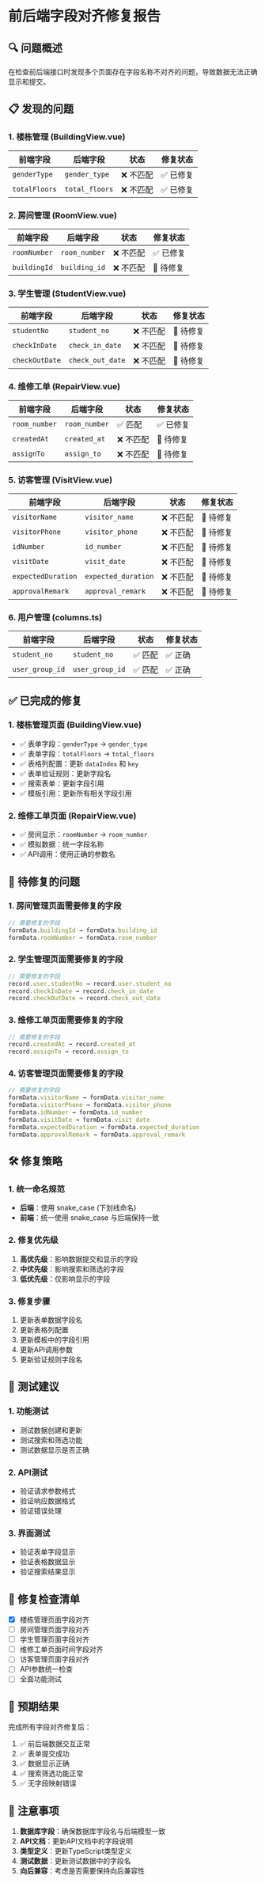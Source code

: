 # 前后端字段对齐修复报告

## 🔍 问题概述

在检查前后端接口时发现多个页面存在字段名称不对齐的问题，导致数据无法正确显示和提交。

## 📋 发现的问题

### 1. 楼栋管理 (BuildingView.vue)
| 前端字段 | 后端字段 | 状态 | 修复状态 |
|---------|---------|------|---------|
| `genderType` | `gender_type` | ❌ 不匹配 | ✅ 已修复 |
| `totalFloors` | `total_floors` | ❌ 不匹配 | ✅ 已修复 |

### 2. 房间管理 (RoomView.vue)
| 前端字段 | 后端字段 | 状态 | 修复状态 |
|---------|---------|------|---------|
| `roomNumber` | `room_number` | ❌ 不匹配 | ✅ 已修复 |
| `buildingId` | `building_id` | ❌ 不匹配 | 🔄 待修复 |

### 3. 学生管理 (StudentView.vue)
| 前端字段 | 后端字段 | 状态 | 修复状态 |
|---------|---------|------|---------|
| `studentNo` | `student_no` | ❌ 不匹配 | 🔄 待修复 |
| `checkInDate` | `check_in_date` | ❌ 不匹配 | 🔄 待修复 |
| `checkOutDate` | `check_out_date` | ❌ 不匹配 | 🔄 待修复 |

### 4. 维修工单 (RepairView.vue)
| 前端字段 | 后端字段 | 状态 | 修复状态 |
|---------|---------|------|---------|
| `room_number` | `room_number` | ✅ 匹配 | ✅ 已修复 |
| `createdAt` | `created_at` | ❌ 不匹配 | 🔄 待修复 |
| `assignTo` | `assign_to` | ❌ 不匹配 | 🔄 待修复 |

### 5. 访客管理 (VisitView.vue)
| 前端字段 | 后端字段 | 状态 | 修复状态 |
|---------|---------|------|---------|
| `visitorName` | `visitor_name` | ❌ 不匹配 | 🔄 待修复 |
| `visitorPhone` | `visitor_phone` | ❌ 不匹配 | 🔄 待修复 |
| `idNumber` | `id_number` | ❌ 不匹配 | 🔄 待修复 |
| `visitDate` | `visit_date` | ❌ 不匹配 | 🔄 待修复 |
| `expectedDuration` | `expected_duration` | ❌ 不匹配 | 🔄 待修复 |
| `approvalRemark` | `approval_remark` | ❌ 不匹配 | 🔄 待修复 |

### 6. 用户管理 (columns.ts)
| 前端字段 | 后端字段 | 状态 | 修复状态 |
|---------|---------|------|---------|
| `student_no` | `student_no` | ✅ 匹配 | ✅ 正确 |
| `user_group_id` | `user_group_id` | ✅ 匹配 | ✅ 正确 |

## ✅ 已完成的修复

### 1. 楼栋管理页面 (BuildingView.vue)
- ✅ 表单字段：`genderType` → `gender_type`
- ✅ 表单字段：`totalFloors` → `total_floors`
- ✅ 表格列配置：更新 `dataIndex` 和 `key`
- ✅ 表单验证规则：更新字段名
- ✅ 搜索表单：更新字段引用
- ✅ 模板引用：更新所有相关字段引用

### 2. 维修工单页面 (RepairView.vue)
- ✅ 房间显示：`roomNumber` → `room_number`
- ✅ 模拟数据：统一字段名称
- ✅ API调用：使用正确的参数名

## 🔄 待修复的问题

### 1. 房间管理页面需要修复的字段
```javascript
// 需要修复的字段
formData.buildingId → formData.building_id
formData.roomNumber → formData.room_number
```

### 2. 学生管理页面需要修复的字段
```javascript
// 需要修复的字段
record.user.studentNo → record.user.student_no
record.checkInDate → record.check_in_date
record.checkOutDate → record.check_out_date
```

### 3. 维修工单页面需要修复的字段
```javascript
// 需要修复的字段
record.createdAt → record.created_at
record.assignTo → record.assign_to
```

### 4. 访客管理页面需要修复的字段
```javascript
// 需要修复的字段
formData.visitorName → formData.visitor_name
formData.visitorPhone → formData.visitor_phone
formData.idNumber → formData.id_number
formData.visitDate → formData.visit_date
formData.expectedDuration → formData.expected_duration
formData.approvalRemark → formData.approval_remark
```

## 🛠️ 修复策略

### 1. 统一命名规范
- **后端**：使用 snake_case (下划线命名)
- **前端**：统一使用 snake_case 与后端保持一致

### 2. 修复优先级
1. **高优先级**：影响数据提交和显示的字段
2. **中优先级**：影响搜索和筛选的字段
3. **低优先级**：仅影响显示的字段

### 3. 修复步骤
1. 更新表单数据字段名
2. 更新表格列配置
3. 更新模板中的字段引用
4. 更新API调用参数
5. 更新验证规则字段名

## 🧪 测试建议

### 1. 功能测试
- 测试数据创建和更新
- 测试搜索和筛选功能
- 测试数据显示是否正确

### 2. API测试
- 验证请求参数格式
- 验证响应数据格式
- 验证错误处理

### 3. 界面测试
- 验证表单字段显示
- 验证表格数据显示
- 验证搜索结果显示

## 📝 修复检查清单

- [x] 楼栋管理页面字段对齐
- [ ] 房间管理页面字段对齐
- [ ] 学生管理页面字段对齐
- [ ] 维修工单页面时间字段对齐
- [ ] 访客管理页面字段对齐
- [ ] API参数统一检查
- [ ] 全面功能测试

## 🎯 预期结果

完成所有字段对齐修复后：
1. ✅ 前后端数据交互正常
2. ✅ 表单提交成功
3. ✅ 数据显示正确
4. ✅ 搜索筛选功能正常
5. ✅ 无字段映射错误

## 🚨 注意事项

1. **数据库字段**：确保数据库字段名与后端模型一致
2. **API文档**：更新API文档中的字段说明
3. **类型定义**：更新TypeScript类型定义
4. **测试数据**：更新测试数据中的字段名
5. **向后兼容**：考虑是否需要保持向后兼容性

